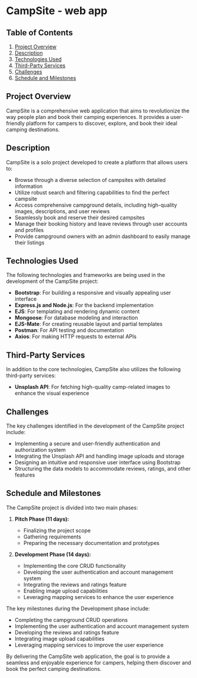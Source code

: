 # CampSite - web app

## Table of Contents
1. [Project Overview](#project-overview)
2. [Description](#description)
3. [Technologies Used](#technologies-used)
4. [Third-Party Services](#third-party-services)
5. [Challenges](#challenges)
6. [Schedule and Milestones](#schedule-and-milestones)

## Project Overview
CampSite is a comprehensive web application that aims to revolutionize the way people plan and book their camping experiences. It provides a user-friendly platform for campers to discover, explore, and book their ideal camping destinations.

## Description
CampSite is a solo project developed to create a platform that allows users to:

- Browse through a diverse selection of campsites with detailed information
- Utilize robust search and filtering capabilities to find the perfect campsite
- Access comprehensive campground details, including high-quality images, descriptions, and user reviews
- Seamlessly book and reserve their desired campsites
- Manage their booking history and leave reviews through user accounts and profiles
- Provide campground owners with an admin dashboard to easily manage their listings

## Technologies Used
The following technologies and frameworks are being used in the development of the CampSite project:

- **Bootstrap**: For building a responsive and visually appealing user interface
- **Express.js and Node.js**: For the backend implementation
- **EJS**: For templating and rendering dynamic content
- **Mongoose**: For database modeling and interaction
- **EJS-Mate**: For creating reusable layout and partial templates
- **Postman**: For API testing and documentation
- **Axios**: For making HTTP requests to external APIs

## Third-Party Services
In addition to the core technologies, CampSite also utilizes the following third-party services:

- **Unsplash API**: For fetching high-quality camp-related images to enhance the visual experience

## Challenges
The key challenges identified in the development of the CampSite project include:

- Implementing a secure and user-friendly authentication and authorization system
- Integrating the Unsplash API and handling image uploads and storage
- Designing an intuitive and responsive user interface using Bootstrap
- Structuring the data models to accommodate reviews, ratings, and other features

## Schedule and Milestones
The CampSite project is divided into two main phases:

1. **Pitch Phase (11 days):**
   - Finalizing the project scope
   - Gathering requirements
   - Preparing the necessary documentation and prototypes

2. **Development Phase (14 days):**
   - Implementing the core CRUD functionality
   - Developing the user authentication and account management system
   - Integrating the reviews and ratings feature
   - Enabling image upload capabilities
   - Leveraging mapping services to enhance the user experience

The key milestones during the Development phase include:

- Completing the campground CRUD operations
- Implementing the user authentication and account management system
- Developing the reviews and ratings feature
- Integrating image upload capabilities
- Leveraging mapping services to improve the user experience

By delivering the CampSite web application, the goal is to provide a seamless and enjoyable experience for campers, helping them discover and book the perfect camping destinations.